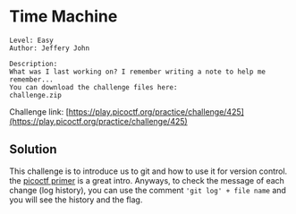 # Time Machine

```
Level: Easy
Author: Jeffery John

Description:
What was I last working on? I remember writing a note to help me remember...
You can download the challenge files here:
challenge.zip
```
Challenge link: [https://play.picoctf.org/practice/challenge/425](https://play.picoctf.org/practice/challenge/425)

## Solution

This challenge is to introduce us to git and how to use it for version control. the [picoctf primer](https://primer.picoctf.org/#_git_version_control)
is a great intro. Anyways, to check the message of each change (log history), you can use the comment `'git log' + file name` and you will see the history and the flag.
